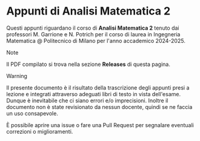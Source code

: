 # Appunti di Analisi Matematica 2
Questi appunti riguardano il corso di **Analisi Matematica 2** tenuto dai professori M. Garrione e N. Potrich per il corso di laurea in Ingegneria Matematica @ Politecnico di Milano per l'anno accademico 2024-2025.
> [!NOTE]
> Il PDF compilato si trova nella sezione **Releases** di questa pagina.

> [!WARNING]
> Il presente documento è il risultato della trascrizione degli appunti presi a lezione e integrati attraverso adeguati libri di testo in vista dell'esame. Dunque è inevitabile che ci siano errori e/o imprecisioni. Inoltre il documento non è state revisionato da nessun docente, quindi se ne faccia un uso consapevole.

È possibile aprire una issue o fare una Pull Request per segnalare eventuali correzioni o miglioramenti.
